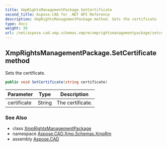 ```yaml
---
title: XmpRightsManagementPackage.SetCertificate
second_title: Aspose.CAD for .NET API Reference
description: XmpRightsManagementPackage method. Sets the certificate
type: docs
weight: 30
url: /net/aspose.cad.xmp.schemas.xmprm/xmprightsmanagementpackage/setcertificate/
---
```

## XmpRightsManagementPackage.SetCertificate method

Sets the certificate.

```csharp
public void SetCertificate(string certificate)
```

| Parameter | Type | Description |
| --- | --- | --- |
| certificate | String | The certificate. |

### See Also

* class [XmpRightsManagementPackage](../)
* namespace [Aspose.CAD.Xmp.Schemas.XmpRm](../../xmprightsmanagementpackage/)
* assembly [Aspose.CAD](../../../)


